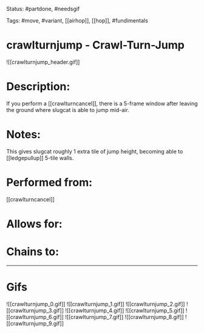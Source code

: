 Status: #partdone, #needsgif

Tags: #move, #variant, [[airhop]], [[hop]], #fundimentals

# crawlturnjump - Crawl-Turn-Jump
![[crawlturnjump_header.gif]]
# Description:
If you perform a [[crawlturncancel]], there is a 5-frame window after leaving the ground where slugcat is able to jump mid-air.

# Notes:
This gives slugcat roughly 1 extra tile of jump height, becoming able to [[ledgepullup]] 5-tile walls.

# Performed from:
[[crawlturncancel]]

# Allows for:


# Chains to:


___
# Gifs
![[crawlturnjump_0.gif]]
![[crawlturnjump_1.gif]]
![[crawlturnjump_2.gif]]
![[crawlturnjump_3.gif]]
![[crawlturnjump_4.gif]]
![[crawlturnjump_5.gif]]
![[crawlturnjump_6.gif]]
![[crawlturnjump_7.gif]]
![[crawlturnjump_8.gif]]
![[crawlturnjump_9.gif]]
